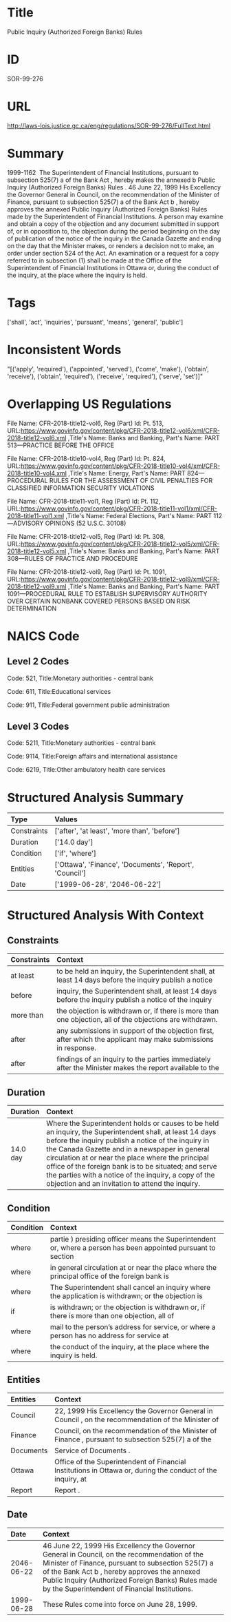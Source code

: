 # Title
Public Inquiry (Authorized Foreign Banks) Rules


# ID
SOR-99-276

# URL
http://laws-lois.justice.gc.ca/eng/regulations/SOR-99-276/FullText.html


# Summary
1999-1162  The Superintendent of Financial Institutions, pursuant to subsection 525(7) a  of the  Bank Act , hereby makes the annexed  b Public Inquiry (Authorized Foreign Banks) Rules .
46 June 22, 1999 His Excellency the Governor General in Council, on the recommendation of the Minister of Finance, pursuant to subsection 525(7) a  of the  Bank Act b , hereby approves the annexed  Public Inquiry (Authorized Foreign Banks) Rules  made by the Superintendent of Financial Institutions.
A person may examine and obtain a copy of the objection and any document submitted in support of, or in opposition to, the objection during the period beginning on the day of publication of the notice of the inquiry in the  Canada Gazette  and ending on the day that the Minister makes, or renders a decision not to make, an order under section 524 of the Act. An examination or a request for a copy referred to in subsection (1) shall be made at the Office of the Superintendent of Financial Institutions in Ottawa or, during the conduct of the inquiry, at the place where the inquiry is held.


# Tags
['shall', 'act', 'inquiries', 'pursuant', 'means', 'general', 'public']


# Inconsistent Words
"[('apply', 'required'), ('appointed', 'served'), ('come', 'make'), ('obtain', 'receive'), ('obtain', 'required'), ('receive', 'required'), ('serve', 'set')]"


# Overlapping US Regulations
File Name: CFR-2018-title12-vol6, Reg (Part) Id: Pt. 513, URL:https://www.govinfo.gov/content/pkg/CFR-2018-title12-vol6/xml/CFR-2018-title12-vol6.xml
,Title's Name: Banks and Banking, Part's Name: PART 513—PRACTICE BEFORE THE OFFICE

File Name: CFR-2018-title10-vol4, Reg (Part) Id: Pt. 824, URL:https://www.govinfo.gov/content/pkg/CFR-2018-title10-vol4/xml/CFR-2018-title10-vol4.xml
,Title's Name: Energy, Part's Name: PART 824—PROCEDURAL RULES FOR THE ASSESSMENT OF CIVIL PENALTIES FOR CLASSIFIED INFORMATION SECURITY VIOLATIONS

File Name: CFR-2018-title11-vol1, Reg (Part) Id: Pt. 112, URL:https://www.govinfo.gov/content/pkg/CFR-2018-title11-vol1/xml/CFR-2018-title11-vol1.xml
,Title's Name: Federal Elections, Part's Name: PART 112—ADVISORY OPINIONS (52 U.S.C. 30108)

File Name: CFR-2018-title12-vol5, Reg (Part) Id: Pt. 308, URL:https://www.govinfo.gov/content/pkg/CFR-2018-title12-vol5/xml/CFR-2018-title12-vol5.xml
,Title's Name: Banks and Banking, Part's Name: PART 308—RULES OF PRACTICE AND PROCEDURE

File Name: CFR-2018-title12-vol9, Reg (Part) Id: Pt. 1091, URL:https://www.govinfo.gov/content/pkg/CFR-2018-title12-vol9/xml/CFR-2018-title12-vol9.xml
,Title's Name: Banks and Banking, Part's Name: PART 1091—PROCEDURAL RULE TO ESTABLISH SUPERVISORY AUTHORITY OVER CERTAIN NONBANK COVERED PERSONS BASED ON RISK DETERMINATION




# NAICS Code
## Level 2 Codes
Code: 521, Title:Monetary authorities - central bank

Code: 611, Title:Educational services

Code: 911, Title:Federal government public administration




## Level 3 Codes
Code: 5211, Title:Monetary authorities - central bank

Code: 9114, Title:Foreign affairs and international assistance

Code: 6219, Title:Other ambulatory health care services







# Structured Analysis Summary
| Type        | Values                                                  |
|:------------|:--------------------------------------------------------|
| Constraints | ['after', 'at least', 'more than', 'before']            |
| Duration    | ['14.0 day']                                            |
| Condition   | ['if', 'where']                                         |
| Entities    | ['Ottawa', 'Finance', 'Documents', 'Report', 'Council'] |
| Date        | ['1999-06-28', '2046-06-22']                            |


# Structured Analysis With Context
 


## Constraints
| Constraints   | Context                                                                                                         |
|:--------------|:----------------------------------------------------------------------------------------------------------------|
| at least      | to be held an inquiry, the Superintendent shall, at least 14 days before the inquiry publish a notice           |
| before        | inquiry, the Superintendent shall, at least 14 days before the inquiry publish a notice of the inquiry          |
| more than     | the objection is withdrawn or, if there is more than  one objection, all of the objections are withdrawn.       |
| after         | any submissions in support of the objection first, after  which the applicant may make submissions in response. |
| after         | findings of an inquiry to the parties immediately after the Minister makes the report available to the          |


## Duration
| Duration   | Context                                                                                                                                                                                                                                                                                                                                                                                                                                     |
|:-----------|:--------------------------------------------------------------------------------------------------------------------------------------------------------------------------------------------------------------------------------------------------------------------------------------------------------------------------------------------------------------------------------------------------------------------------------------------|
| 14.0 day   | Where the Superintendent holds or causes to be held an inquiry, the Superintendent shall, at least 14 days before the inquiry publish a notice of the inquiry in the  Canada Gazette  and in a newspaper in general circulation at or near the place where the principal office of the foreign bank is to be situated; and serve the parties with a notice of the inquiry, a copy of the objection and an invitation to attend the inquiry. |


## Condition
| Condition   | Context                                                                                                       |
|:------------|:--------------------------------------------------------------------------------------------------------------|
| where       | partie ) presiding officer means the Superintendent or, where a person has been appointed pursuant to section |
| where       | in general circulation at or near the place where the principal office of the foreign bank is                 |
| where       | The Superintendent shall cancel an inquiry  where the application is withdrawn; or the objection is           |
| if          | is withdrawn; or the objection is withdrawn or, if there is more than one objection, all of                   |
| where       | mail to the person’s address for service, or where a person has no address for service at                     |
| where       | the conduct of the inquiry, at the place where  the inquiry is held.                                          |


## Entities
| Entities   | Context                                                                                                    |
|:-----------|:-----------------------------------------------------------------------------------------------------------|
| Council    | 22, 1999 His Excellency the Governor General in Council , on the recommendation of the Minister of         |
| Finance    | Council, on the recommendation of the Minister of Finance , pursuant to subsection 525(7) a of the         |
| Documents  | Service of  Documents .                                                                                    |
| Ottawa     | Office of the Superintendent of Financial Institutions in Ottawa or, during the conduct of the inquiry, at |
| Report     | Report .                                                                                                   |


## Date
| Date       | Context                                                                                                                                                                                                                                                                                                      |
|:-----------|:-------------------------------------------------------------------------------------------------------------------------------------------------------------------------------------------------------------------------------------------------------------------------------------------------------------|
| 2046-06-22 | 46 June 22, 1999 His Excellency the Governor General in Council, on the recommendation of the Minister of Finance, pursuant to subsection 525(7) a  of the  Bank Act b , hereby approves the annexed  Public Inquiry (Authorized Foreign Banks) Rules  made by the Superintendent of Financial Institutions. |
| 1999-06-28 | These Rules come into force on June 28, 1999.                                                                                                                                                                                                                                                                |


